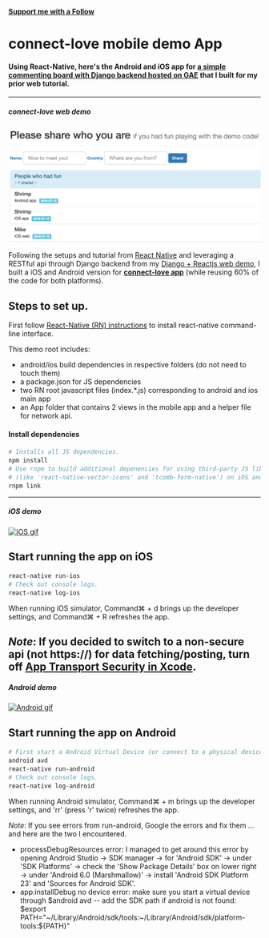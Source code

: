 [**Support me with a Follow**](https://github.com/shunpochang/followers)
# connect-love mobile demo App
#### Using React-Native, here's the Android and iOS app for [a simple commenting board with Django backend hosted on GAE](https://github.com/shunpochang/connect_love_demo) that I built for my prior web tutorial.
---
##### connect-love web demo
[![alt text](https://github.com/shunpochang/file_dump/blob/master/images/connect_love_demo_img_2.png "connect-love demo")](https://connect-love.appspot.com/)

Following the setups and tutorial from [React Native](https://cloud.google.com/python/django/appengine) and leveraging a RESTful api through Django backend from my [Django + Reactjs web demo](https://github.com/shunpochang/connect_love_demo), I built a iOS and Android version for **[connect-love app](https://connect-love.appspot.com/)** (while reusing 60% of the code for both platforms).

## Steps to set up.
First follow [React-Native (RN) instructions](https://facebook.github.io/react-native/docs/getting-started.html) to install react-native command-line interface.

This demo root includes: 
* android/ios build dependencies in respective folders (do not need to touch them)
* a package.json for JS dependencies
* two RN root javascript files (index.*.js) corresponding to android and ios main app
* an App folder that contains 2 views in the mobile app and a helper file for network api.

#### Install dependencies
```bash
# Installs all JS dependencies.
npm install
# Use rnpm to build additional depenencies for using third-party JS libraries 
# (like 'react-native-vector-icons' and 'tcomb-form-native') on iOS and Android.
rnpm link
```
---
##### iOS demo
[![iOS gif](https://github.com/shunpochang/file_dump/blob/master/images/connect-love-iphone-demo.gif "connect-love iOS demo")](https://github.com/shunpochang/connect_love_mobile_demo/blob/master/index.ios.js)
## Start running the app on iOS
```bash
react-native run-ios
# Check out console logs.
react-native log-ios
```
When running iOS simulator, Command⌘ + d brings up the developer settings, and Command⌘ + R refreshes the app.

*Note*: If you decided to switch to a non-secure api (not https://) for data fetching/posting, turn off [App Transport Security in Xcode](http://stackoverflow.com/questions/30731785/how-do-i-load-an-http-url-with-app-transport-security-enabled-in-ios-9).
---
##### Android demo
[![Android gif](https://github.com/shunpochang/file_dump/blob/master/images/connect-love-android-demo.gif "connect-love Android demo")](https://github.com/shunpochang/connect_love_mobile_demo/blob/master/index.android.js)
## Start running the app on Android
```bash
# First start a Android Virtual Device (or connect to a physical device).
android avd
react-native run-android
# Check out console logs.
react-native log-android
```
When running Android simulator, Command⌘ + m brings up the developer settings, and 'rr' (press 'r' twice) refreshes the app.

*Note*: If you see errors from run-android, Google the errors and fix them ... and here are the two I encountered. 
* processDebugResources error: I managed to get around this error by opening Android Studio -> SDK manager -> for 'Android SDK' -> under 'SDK Platforms' -> check the 'Show Package Details' box on lower right -> under 'Android 6.0 (Marshmallow)' -> install 'Android SDK Platform 23' and 'Sources for Android SDK'.
* app:installDebug no device error: make sure you start a virtual device through $android avd -- add the SDK path if android is not found:  $export PATH="~/Library/Android/sdk/tools:~/Library/Android/sdk/platform-tools:${PATH}"
